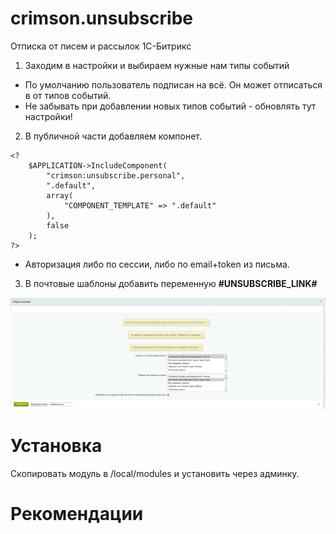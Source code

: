 # crimson.unsubscribe
Отписка от писем и рассылок 1C-Битрикс

1. Заходим в настройки и выбираем нужные нам типы событий
* По умолчанию пользователь подписан на всё. Он может отписаться в от типов событий.
* Не забывать при добавлении новых типов событий - обновлять тут настройки!


2. В публичной части добавляем компонет. 
```
<?
    $APPLICATION->IncludeComponent(
        "crimson:unsubscribe.personal",
        ".default",
        array(
            "COMPONENT_TEMPLATE" => ".default"
        ),
        false
    );
?>
```
* Авторизация либо по сессии, либо по email+token из письма.

3. В почтовые шаблоны добавить переменную **#UNSUBSCRIBE_LINK#**

![sreenshot](sreenshot.png)

# Установка
Скопировать модуль в /local/modules и установить через админку.

# Рекомендации
